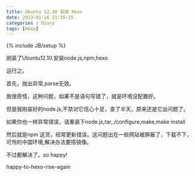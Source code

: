 ```yaml
---
title: Ubuntu 12.10 安装 Hexo
date: 2013-01-16 21:35:15
categories : Diary
tags: [Hexo]
---
```


{% include JB/setup %}

刚装了Ubuntu12.10.安装node.js,npm,hexo

运行之。

首先，抛出异常,parse无效。

我很奇怪，这种问题，如果不是语句写错了，就是环境没配置好。

但是我刚装好的node.js,不禁对它信心十足，查了半天，原来还是它出问题了。

如果你也一样异常错误，请重装下node.js,tar,./configure,make,make install

然后就是npm 这货，经常更新错误。这问题出在一些网站被屏蔽了，下载不下，可怜的中国环境,解决办法要搭镜像。

不过都解决了。so happy!

happy-to-hexo-rise-again
